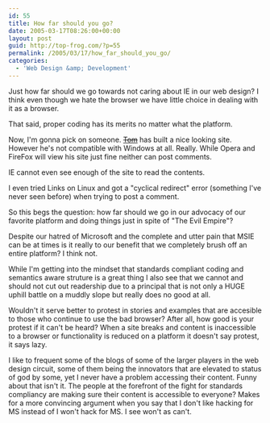 ```yaml
---
id: 55
title: How far should you go?
date: 2005-03-17T08:26:00+00:00
layout: post
guid: http://top-frog.com/?p=55
permalink: /2005/03/17/how_far_should_you_go/
categories:
  - 'Web Design &amp; Development'
---
```

Just how far should we go towards not caring about IE in our web design? I think even though we hate the browser we have little choice in dealing with it as a browser. 

That said, proper coding has its merits no matter what the platform.

Now, I'm gonna pick on someone. ~~[Tom](http://www.milkbasilica.com)~~ has built a nice looking site. However he's not compatible with Windows at all. Really. While Opera and FireFox will view his site just fine neither can post comments. 

IE cannot even see enough of the site to read the contents.

I even tried Links on Linux and got a "cyclical redirect" error (something I've never seen before) when trying to post a comment.

So this begs the question: how far should we go in our advocacy of our favorite platform and doing things just in spite of "The Evil Empire"?

Despite our hatred of Microsoft and the complete and utter pain that MSIE can be at times is it really to our benefit that we completely brush off an entire platform? I think not. 

While I'm getting into the mindset that standards compliant coding and semantics aware struture is a great thing I also see that we cannot and should not cut out readership due to a principal that is not only a HUGE uphill battle on a muddly slope but really does no good at all.

Wouldn't it serve better to protest in stories and examples that are accesible to those who continue to use the bad browser? After all, how good is your protest if it can't be heard? When a site breaks and content is inaccessible to a browser or functionality is reduced on a platform it doesn't say protest, it says lazy.

I like to frequent some of the blogs of some of the larger players in the web design circuit, some of them being the innovators that are elevated to status of god by some, yet I never have a problem accessing their content. Funny about that isn't it. The people at the forefront of the fight for standards compliancy are making sure their content is accessible to everyone? Makes for a more convincing argument when you say that I don't like hacking for MS instead of I won't hack for MS. I see won't as can't.